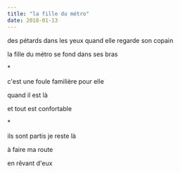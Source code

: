 ```yaml
---
title: "la fille du métro"
date: 2018-01-13
---
```


des pétards dans les yeux
quand elle regarde son copain

la fille du métro
se fond dans ses bras

\*

c'est une foule familière
pour elle

quand il est là

et tout est confortable

\*

ils sont partis
je reste là

à faire ma route

en rêvant d'eux
